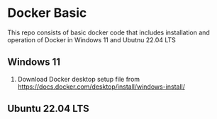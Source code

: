 # Docker Basic
This repo consists of basic docker code that includes installation and operation of Docker in  Windows 11 and Ubutnu 22.04 LTS
## Windows 11
1. Download Docker desktop setup file from https://docs.docker.com/desktop/install/windows-install/
## Ubuntu 22.04 LTS
